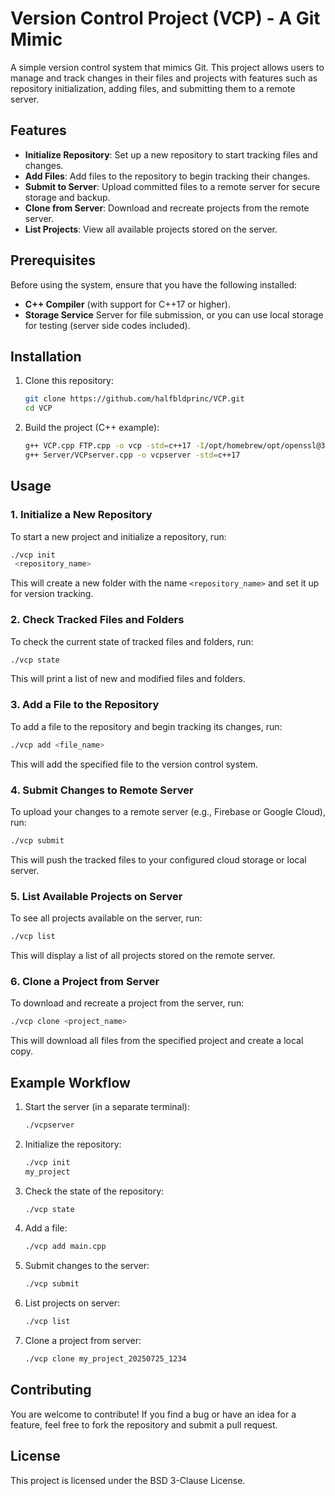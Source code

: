 

# Version Control Project (VCP) - A Git Mimic

A simple version control system that mimics Git. This project allows users to manage and track changes in their files and projects with features such as repository initialization, adding files, and submitting them to a remote server.

## Features

- **Initialize Repository**: Set up a new repository to start tracking files and changes.
- **Add Files**: Add files to the repository to begin tracking their changes.
- **Submit to Server**: Upload committed files to a remote server for secure storage and backup.
- **Clone from Server**: Download and recreate projects from the remote server.
- **List Projects**: View all available projects stored on the server.

## Prerequisites

Before using the system, ensure that you have the following installed:

- **C++ Compiler** (with support for C++17 or higher).
- **Storage Service** Server for file submission, or you can use local storage for testing (server side codes included).
  

## Installation

1. Clone this repository:
   ```bash
   git clone https://github.com/halfbldprinc/VCP.git
   cd VCP
   ```

2. Build the project (C++ example):
   ```bash
   g++ VCP.cpp FTP.cpp -o vcp -std=c++17 -I/opt/homebrew/opt/openssl@3/include -L/opt/homebrew/opt/openssl@3/lib -lssl -lcrypto
   g++ Server/VCPserver.cpp -o vcpserver -std=c++17
   ```

## Usage

### 1. Initialize a New Repository
To start a new project and initialize a repository, run:
```bash
./vcp init
 <repository_name>
```
This will create a new folder with the name `<repository_name>` and set it up for version tracking.

### 2. Check Tracked Files and Folders
To check the current state of tracked files and folders, run:
```bash
./vcp state
```
This will print a list of new and modified files and folders.

### 3. Add a File to the Repository
To add a file to the repository and begin tracking its changes, run:
```bash
./vcp add <file_name>
```
This will add the specified file to the version control system.

### 4. Submit Changes to Remote Server
To upload your changes to a remote server (e.g., Firebase or Google Cloud), run:
```bash
./vcp submit
```
This will push the tracked files to your configured cloud storage or local server.

### 5. List Available Projects on Server
To see all projects available on the server, run:
```bash
./vcp list
```
This will display a list of all projects stored on the remote server.

### 6. Clone a Project from Server
To download and recreate a project from the server, run:
```bash
./vcp clone <project_name>
```
This will download all files from the specified project and create a local copy.

## Example Workflow

1. Start the server (in a separate terminal):
   ```bash
   ./vcpserver
   ```

2. Initialize the repository:
   ```bash
   ./vcp init
   my_project
   ```

3. Check the state of the repository:
   ```bash
   ./vcp state
   ```

4. Add a file:
   ```bash
   ./vcp add main.cpp
   ```

5. Submit changes to the server:
   ```bash
   ./vcp submit
   ```

6. List projects on server:
   ```bash
   ./vcp list
   ```

7. Clone a project from server:
   ```bash
   ./vcp clone my_project_20250725_1234
   ```

## Contributing

You are welcome to contribute! If you find a bug or have an idea for a feature, feel free to fork the repository and submit a pull request.

## License
This project is licensed under the BSD 3-Clause License.




